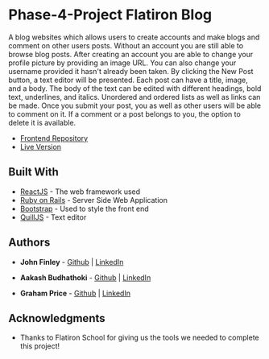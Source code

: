 # Phase-4-Project Flatiron Blog

A blog websites which allows users to create accounts and make blogs and comment on other users posts. Without an account you are still able to browse blog posts. After creating an account you are able to change your profile picture by providing an image URL. You can also change your username provided it hasn't already been taken. By clicking the New Post button, a text editor will be presented. Each post can have a title, image, and a body. The body of the text can be edited with different headings, bold text, underlines, and italics. Unordered and ordered lists as well as links can be made. Once you submit your post, you as well as other users will be able to comment on it. If a comment or a post belongs to you, the option to delete it is available. 

* [Frontend Repository](https://github.com/jfinley6/phase-4-project-frontend)
* [Live Version](https://phase-4-project.netlify.app/)

## Built With

* [ReactJS](https://reactjs.org/docs/getting-started.html) - The web framework used
* [Ruby on Rails](https://guides.rubyonrails.org/) - Server Side Web Application
* [Bootstrap](https://getbootstrap.com/docs/3.4/css/) - Used to style the front end
* [QuillJS](https://quilljs.com/docs/quickstart/) - Text editor

## Authors

* **John Finley** - [Github](https://github.com/jfinley6) | [LinkedIn](https://www.linkedin.com/in/john-tyler-finley/) 

* **Aakash Budhathoki** - [Github](https://github.com/skyaakas) | [LinkedIn](https://www.linkedin.com/in/aakash-budhathoki-95a340239/) 

* **Graham Price** - [Github](https://github.com/grahamprice) | [LinkedIn](https://www.linkedin.com/in/graham-price-21b094210/) 

## Acknowledgments

* Thanks to Flatiron School for giving us the tools we needed to complete this project!
